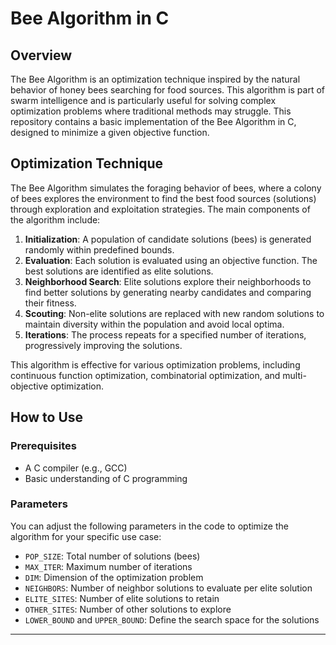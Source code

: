 # Bee Algorithm in C

## Overview

The Bee Algorithm is an optimization technique inspired by the natural behavior of honey bees searching for food sources. This algorithm is part of swarm intelligence and is particularly useful for solving complex optimization problems where traditional methods may struggle. This repository contains a basic implementation of the Bee Algorithm in C, designed to minimize a given objective function.

## Optimization Technique

The Bee Algorithm simulates the foraging behavior of bees, where a colony of bees explores the environment to find the best food sources (solutions) through exploration and exploitation strategies. The main components of the algorithm include:

1. **Initialization**: A population of candidate solutions (bees) is generated randomly within predefined bounds.
2. **Evaluation**: Each solution is evaluated using an objective function. The best solutions are identified as elite solutions.
3. **Neighborhood Search**: Elite solutions explore their neighborhoods to find better solutions by generating nearby candidates and comparing their fitness.
4. **Scouting**: Non-elite solutions are replaced with new random solutions to maintain diversity within the population and avoid local optima.
5. **Iterations**: The process repeats for a specified number of iterations, progressively improving the solutions.

This algorithm is effective for various optimization problems, including continuous function optimization, combinatorial optimization, and multi-objective optimization.

## How to Use

### Prerequisites

- A C compiler (e.g., GCC)
- Basic understanding of C programming

### Parameters

You can adjust the following parameters in the code to optimize the algorithm for your specific use case:

- `POP_SIZE`: Total number of solutions (bees)
- `MAX_ITER`: Maximum number of iterations
- `DIM`: Dimension of the optimization problem
- `NEIGHBORS`: Number of neighbor solutions to evaluate per elite solution
- `ELITE_SITES`: Number of elite solutions to retain
- `OTHER_SITES`: Number of other solutions to explore
- `LOWER_BOUND` and `UPPER_BOUND`: Define the search space for the solutions

---
